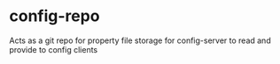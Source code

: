 # config-repo
Acts as a git repo for property file storage for config-server to read and provide to config clients
